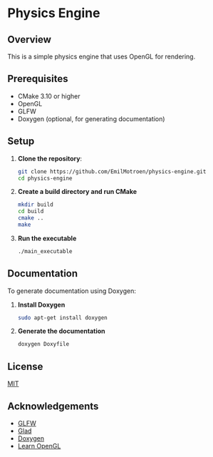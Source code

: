 # Physics Engine

## Overview
This is a simple physics engine that uses OpenGL for rendering.

## Prerequisites
- CMake 3.10 or higher
- OpenGL
- GLFW
- Doxygen (optional, for generating documentation)

## Setup
1. **Clone the repository**:
   ```bash
   git clone https://github.com/EmilMotroen/physics-engine.git
   cd physics-engine
   ```
2. **Create a build directory and run CMake**
   ```bash
   mkdir build
   cd build
   cmake ..
   make
   ```
3. **Run the executable**
   ```bash
   ./main_executable
   ```

## Documentation
To generate documentation using Doxygen:
1. **Install Doxygen**
   ```bash
   sudo apt-get install doxygen
   ```
2. **Generate the documentation**
   ```bash
   doxygen Doxyfile
   ```

## License
[MIT](https://choosealicense.com/licenses/mit/)

## Acknowledgements
- [GLFW](https://www.glfw.org/)
- [Glad](https://glad.dav1d.de/)
- [Doxygen](https://www.doxygen.nl/)
- [Learn OpenGL](https://learnopengl.com/)
